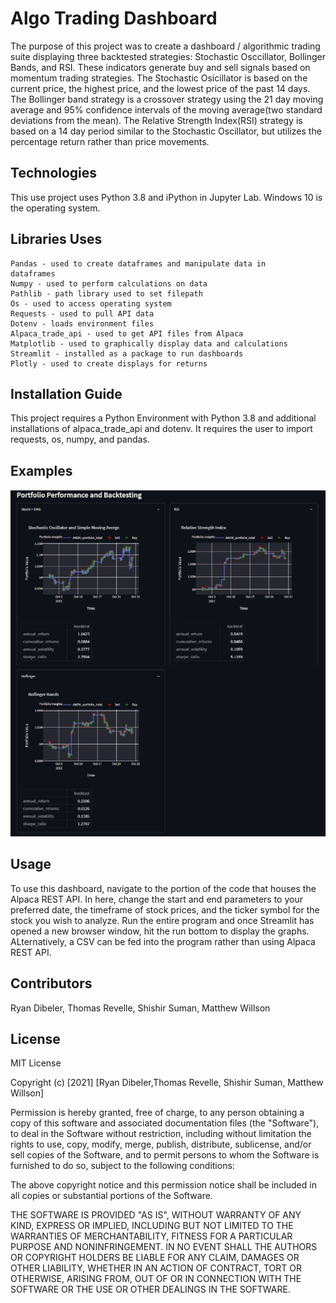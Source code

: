 # Algo Trading Dashboard

The purpose of this project was to create a dashboard / algorithmic trading suite displaying three backtested strategies: Stochastic Osccillator, Bollinger Bands, and RSI. These indicators generate buy and sell signals based on momentum trading strategies.  The Stochastic Osicillator is based on the current price, the highest price, and the lowest price of the past 14 days.  The Bollinger band strategy is a crossover strategy using the 21 day moving average and 95% confidence intervals of the moving average(two standard deviations from the mean). The Relative Strength Index(RSI) strategy is based on a 14 day period similar to the Stochastic Oscillator, but utilizes the percentage return rather than price movements. 

## Technologies
This use project uses Python 3.8 and iPython in Jupyter Lab.  Windows 10 is the operating system.

## Libraries Uses
    
    Pandas - used to create dataframes and manipulate data in    dataframes
    Numpy - used to perform calculations on data
    Pathlib - path library used to set filepath
    Os - used to access operating system
    Requests - used to pull API data
    Dotenv - loads environment files
    Alpaca_trade_api - used to get API files from Alpaca
    Matplotlib - used to graphically display data and calculations
    Streamlit - installed as a package to run dashboards
    Plotly - used to create displays for returns 
    

## Installation Guide
This project requires a Python Environment with Python 3.8 and additional installations of alpaca_trade_api and dotenv.  It requires the user to import requests, os, numpy, and pandas. 


## Examples
![](./Images/dashboard.JPG)



## Usage

To use this dashboard, navigate to the portion of the code that houses the Alpaca REST API.  In here, change the start and end parameters to your preferred date, the timeframe of stock prices, and the ticker symbol for the stock you wish to analyze.  Run the entire program and once Streamlit has opened a new browser window, hit the run bottom to display the graphs. ALternatively, a CSV can be fed into the program rather than using Alpaca REST API. 


## Contributors
Ryan Dibeler, Thomas Revelle, Shishir Suman, Matthew Willson

## License
MIT License

Copyright (c) [2021] [Ryan Dibeler,Thomas Revelle, Shishir Suman, Matthew Willson]

Permission is hereby granted, free of charge, to any person obtaining a copy
of this software and associated documentation files (the "Software"), to deal
in the Software without restriction, including without limitation the rights
to use, copy, modify, merge, publish, distribute, sublicense, and/or sell
copies of the Software, and to permit persons to whom the Software is
furnished to do so, subject to the following conditions:

The above copyright notice and this permission notice shall be included in all
copies or substantial portions of the Software.

THE SOFTWARE IS PROVIDED "AS IS", WITHOUT WARRANTY OF ANY KIND, EXPRESS OR
IMPLIED, INCLUDING BUT NOT LIMITED TO THE WARRANTIES OF MERCHANTABILITY,
FITNESS FOR A PARTICULAR PURPOSE AND NONINFRINGEMENT. IN NO EVENT SHALL THE
AUTHORS OR COPYRIGHT HOLDERS BE LIABLE FOR ANY CLAIM, DAMAGES OR OTHER
LIABILITY, WHETHER IN AN ACTION OF CONTRACT, TORT OR OTHERWISE, ARISING FROM,
OUT OF OR IN CONNECTION WITH THE SOFTWARE OR THE USE OR OTHER DEALINGS IN THE
SOFTWARE.
